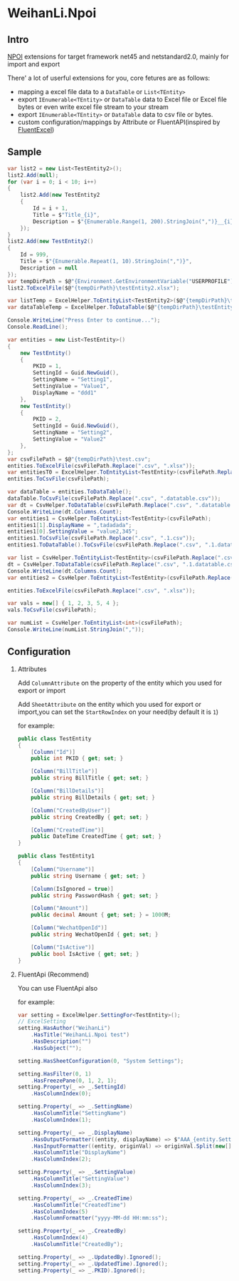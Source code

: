 # WeihanLi.Npoi

## Intro

[NPOI](https://github.com/tonyqus/npoi) extensions for target framework net45 and netstandard2.0, mainly for import and export

There' a lot of userful extensions for you, core fetures are as follows:

- mapping a excel file data to a `DataTable` or `List<TEntity>`
- export `IEnumerable<TEntity>` or `DataTable` data to Excel file or Excel file bytes or even write excel file stream to your stream
- export `IEnumerable<TEntity>` or `DataTable` data to csv file or bytes.
- custom configuration/mappings by Attribute or FluentAPI(inspired by [FluentExcel](https://github.com/Arch/FluentExcel/))


## Sample

``` csharp
var list2 = new List<TestEntity2>();
list2.Add(null);
for (var i = 0; i < 10; i++)
{
    list2.Add(new TestEntity2
    {
        Id = i + 1,
        Title = $"Title_{i}",
        Description = $"{Enumerable.Range(1, 200).StringJoin(",")}__{i}",
    });
}
list2.Add(new TestEntity2()
{
    Id = 999,
    Title = $"{Enumerable.Repeat(1, 10).StringJoin(",")}",
    Description = null
});
var tempDirPath = $@"{Environment.GetEnvironmentVariable("USERPROFILE")}\Desktop\temp\test";
list2.ToExcelFile($@"{tempDirPath}\testEntity2.xlsx");

var listTemp = ExcelHelper.ToEntityList<TestEntity2>($@"{tempDirPath}\testEntity2.xlsx");
var dataTableTemp = ExcelHelper.ToDataTable($@"{tempDirPath}\testEntity2.xlsx");

Console.WriteLine("Press Enter to continue...");
Console.ReadLine();

var entities = new List<TestEntity>()
{
    new TestEntity()
    {
        PKID = 1,
        SettingId = Guid.NewGuid(),
        SettingName = "Setting1",
        SettingValue = "Value1",
        DisplayName = "ddd1"
    },
    new TestEntity()
    {
        PKID = 2,
        SettingId = Guid.NewGuid(),
        SettingName = "Setting2",
        SettingValue = "Value2"
    },
};
var csvFilePath = $@"{tempDirPath}\test.csv";
entities.ToExcelFile(csvFilePath.Replace(".csv", ".xlsx"));
var entitiesT0 = ExcelHelper.ToEntityList<TestEntity>(csvFilePath.Replace(".csv", ".xlsx"));
entities.ToCsvFile(csvFilePath);

var dataTable = entities.ToDataTable();
dataTable.ToCsvFile(csvFilePath.Replace(".csv", ".datatable.csv"));
var dt = CsvHelper.ToDataTable(csvFilePath.Replace(".csv", ".datatable.csv"));
Console.WriteLine(dt.Columns.Count);
var entities1 = CsvHelper.ToEntityList<TestEntity>(csvFilePath);
entities1[1].DisplayName = ",tadadada";
entities1[0].SettingValue = "value2,345";
entities1.ToCsvFile(csvFilePath.Replace(".csv", ".1.csv"));
entities1.ToDataTable().ToCsvFile(csvFilePath.Replace(".csv", ".1.datatable.csv"));

var list = CsvHelper.ToEntityList<TestEntity>(csvFilePath.Replace(".csv", ".1.csv"));
dt = CsvHelper.ToDataTable(csvFilePath.Replace(".csv", ".1.datatable.csv"));
Console.WriteLine(dt.Columns.Count);
var entities2 = CsvHelper.ToEntityList<TestEntity>(csvFilePath.Replace(".csv", ".1.csv"));

entities.ToExcelFile(csvFilePath.Replace(".csv", ".xlsx"));

var vals = new[] { 1, 2, 3, 5, 4 };
vals.ToCsvFile(csvFilePath);

var numList = CsvHelper.ToEntityList<int>(csvFilePath);
Console.WriteLine(numList.StringJoin(","));

```

## Configuration

1. Attributes

    Add `ColumnAttribute` on the property of the entity which you used for export or import

    Add `SheetAttribute` on the entity which you used for export or import,you can set the `StartRowIndex` on your need(by default it is `1`)

    for example:

    ``` csharp
    public class TestEntity
    {
        [Column("Id")]
        public int PKID { get; set; }

        [Column("BillTitle")]
        public string BillTitle { get; set; }

        [Column("BillDetails")]
        public string BillDetails { get; set; }

        [Column("CreatedByUser")]
        public string CreatedBy { get; set; }

        [Column("CreatedTime")]
        public DateTime CreatedTime { get; set; }
    }

    public class TestEntity1
    {
        [Column("Username")]
        public string Username { get; set; }

        [Column(IsIgnored = true)]
        public string PasswordHash { get; set; }

        [Column("Amount")]
        public decimal Amount { get; set; } = 1000M;

        [Column("WechatOpenId")]
        public string WechatOpenId { get; set; }

        [Column("IsActive")]
        public bool IsActive { get; set; }
    }
    ```

1. FluentApi (Recommend)

    You can use FluentApi also

    for example:

    ``` csharp
    var setting = ExcelHelper.SettingFor<TestEntity>();
    // ExcelSetting
    setting.HasAuthor("WeihanLi")
        .HasTitle("WeihanLi.Npoi test")
        .HasDescription("")
        .HasSubject("");

    setting.HasSheetConfiguration(0, "System Settings");

    setting.HasFilter(0, 1)
        .HasFreezePane(0, 1, 2, 1);
    setting.Property(_ => _.SettingId)
        .HasColumnIndex(0);

    setting.Property(_ => _.SettingName)
        .HasColumnTitle("SettingName")
        .HasColumnIndex(1);

    setting.Property(_ => _.DisplayName)
        .HasOutputFormatter((entity, displayName) => $"AAA_{entity.SettingName}_{displayName}")
        .HasInputFormatter((entity, originVal) => originVal.Split(new[] { '_' })[2])
        .HasColumnTitle("DisplayName")
        .HasColumnIndex(2);

    setting.Property(_ => _.SettingValue)
        .HasColumnTitle("SettingValue")
        .HasColumnIndex(3);

    setting.Property(_ => _.CreatedTime)
        .HasColumnTitle("CreatedTime")
        .HasColumnIndex(5)
        .HasColumnFormatter("yyyy-MM-dd HH:mm:ss");

    setting.Property(_ => _.CreatedBy)
        .HasColumnIndex(4)
        .HasColumnTitle("CreatedBy");

    setting.Property(_ => _.UpdatedBy).Ignored();
    setting.Property(_ => _.UpdatedTime).Ignored();
    setting.Property(_ => _.PKID).Ignored();
    ```
